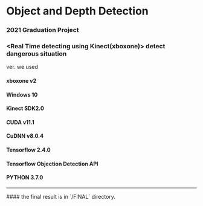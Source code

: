 # Object and Depth Detection 

### 2021 Graduation Project
### <Real Time detecting using Kinect(xboxone)> detect dangerous situation

ver. we used
#### xboxone v2
#### Windows 10
#### Kinect SDK2.0
#### CUDA v11.1
#### CuDNN v8.0.4
#### Tensorflow 2.4.0
#### Tensorflow Objection Detection API
#### PYTHON 3.7.0

<hr>
#### the final result is in `/FINAL` directory.
